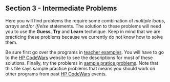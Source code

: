 ## Section 3 - Intermediate Problems

Here you will find problems the require some combination of *multiple loops*,
*arrays* and/or *if/else* statements. The solution to these problems will need
you to use the **Guess**, **Try** and **Learn** technique. Keep in mind that we
are practicing these problems because we currently do not know how to solve
them.

Be sure first go over the programs in [teacher examples](./teacher_examples/readme.md). You will have to go to the [HP CodeWars](http://www.hpcodewars.org/) website to see the descriptions for most of these solutions. Finally, try the problems in [sample pratice problems](sample_pratice_problems.md). Note that this file says sample practice problems that means you should work on other programs from past [HP CodeWars](http://www.hpcodewars.org/) events.
